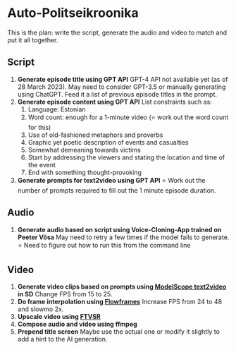 # Auto-Politseikroonika

This is the plan: write the script, generate the audio and video to match and put it all together.

## Script

1. **Generate episode title using GPT API**
   GPT-4 API not available yet (as of 28 March 2023). May need to consider GPT-3.5 or manually generating using ChatGPT.
   Feed it a list of previous episode titles in the prompt.
2. **Generate episode content using GPT API**
   List constraints such as:
   1. Language: Estonian
   2. Word count: enough for a 1-minute video (⭐ work out the word count for this)
   3. Use of old-fashioned metaphors and proverbs
   4. Graphic yet poetic description of events and casualties
   5. Somewhat demeaning towards victims
   6. Start by addressing the viewers and stating the location and time of the event
   7. End with something thought-provoking
3. **Generate prompts for text2video using GPT API**
   ⭐ Work out the number of prompts required to fill out the 1 minute episode duration.

## Audio

1. **Generate audio based on script using Voice-Cloning-App trained on Peeter Võsa**
   May need to retry a few times if the model fails to generate.
   ⭐ Need to figure out how to run this from the command line

## Video

1. **Generate video clips based on prompts using [ModelScope text2video](https://github.com/deforum-art/sd-webui-modelscope-text2video) in SD**
   Change FPS from 15 to 25.
2. **Do frame interpolation using [Flowframes](https://github.com/n00mkrad/flowframes)**
   Increase FPS from 24 to 48 and slowmo 2x.
3. **Upscale video using [FTVSR](https://github.com/researchmm/FTVSR)**
4. **Compose audio and video using ffmpeg**
5. **Prepend title screen**
   Maybe use the actual one or modify it slightly to add a hint to the AI generation.